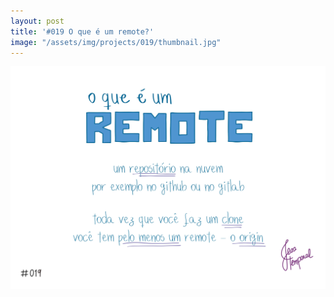 ```yaml
---
layout: post
title: '#019 O que é um remote?'
image: "/assets/img/projects/019/thumbnail.jpg"
---
```


<img  alt="Remote é um repositório na cloud, por exemplo no github ou gitlab" src="/assets/img/projects/019/full.jpg">